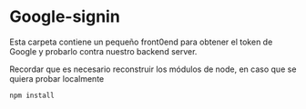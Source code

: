 # Google-signin

Esta carpeta contiene un pequeño front0end para 
obtener el token de Google y probarlo contra nuestro
backend server.

Recordar que es necesario reconstruir los módulos de
node, en caso que se quiera probar localmente

```
npm install
```